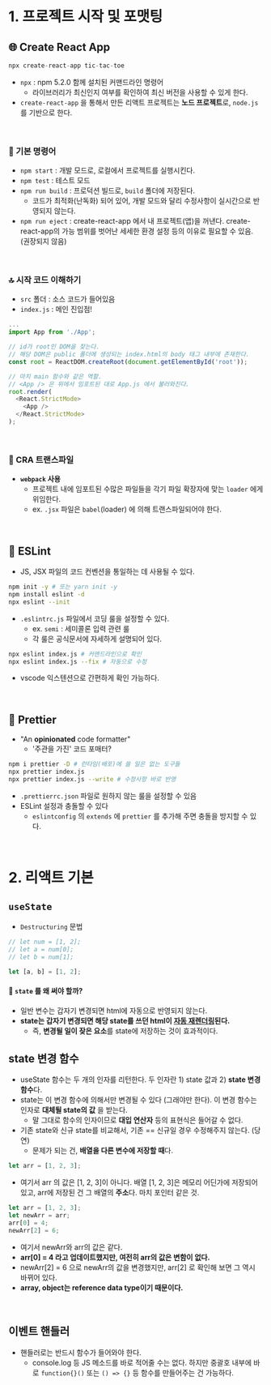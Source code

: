 # 1. 프로젝트 시작 및 포맷팅

## 🌐 Create React App
```js
npx create-react-app tic-tac-toe
```
- `npx` : npm 5.2.0 함께 설치된 커맨드라인 명령어
	- 라이브러리가 최신인지 여부를 확인하여 최신 버전을 사용할 수 있게 한다.
- `create-react-app` 을 통해서 만든 리액트 프로젝트는 **노드 프로젝트**로, `node.js` 를 기반으로 한다.

<br/>

### 🔡 기본 명령어
- `npm start` : 개발 모드로, 로컬에서 프로젝트를 실행시킨다.
- `npm test`  : 테스트 모드
- `npm run build` : 프로덕션 빌드로, `build` 폴더에 저장된다.
	- 코드가 최적화(난독화) 되어 있어, 개발 모드와 달리 수정사항이 실시간으로 반영되지 않는다.
- `npm run eject` : create-react-app 에서 내 프로젝트(앱)을 꺼낸다. create-react-app의 가능 범위를 벗어난 세세한 환경 설정 등의 이유로 필요할 수 있음. (권장되지 않음)

<br/>

### 🔝 시작 코드 이해하기
- `src` 폴더 : 소스 코드가 들어있음
- `index.js` : 메인 진입점!
```js
...
import App from './App';

// id가 root인 DOM을 찾는다.
// 해당 DOM은 public 폴더에 생성되는 index.html의 body 태그 내부에 존재한다.
const root = ReactDOM.createRoot(document.getElementById('root'));

// 마치 main 함수와 같은 역할.
// <App /> 은 위에서 임포트된 대로 App.js 에서 불러와진다.
root.render(
  <React.StrictMode>
    <App />
  </React.StrictMode>
);

```
<br/>

### 🔄 CRA 트랜스파일
- **`webpack` 사용**
	- 프로젝트 내에 임포트된 수많은 파일들을 각기 파일 확장자에 맞는 `loader` 에게 위임한다.
	- ex. `.jsx` 파일은 `babel`(loader) 에 의해 트랜스파일되어야 한다.

<br/>

## 🎨 ESLint
- JS, JSX 파일의 코드 컨벤션을 통일하는 데 사용될 수 있다.
```bash
npm init -y # 또는 yarn init -y
npm install eslint -d
npx eslint --init
```
- `.eslintrc.js` 파일에서 코딩 룰을 설정할 수 있다.
	- ex. `semi` : 세미콜론 입력 관련 룰
	- 각 룰은 공식문서에 자세하게 설명되어 있다.

```bash
npx eslint index.js # 커맨드라인으로 확인
npx eslint index.js --fix # 자동으로 수정
```
- vscode 익스텐션으로 간편하게 확인 가능하다.

<br/>

## 🎨 Prettier
- "An **opinionated** code formatter"
	- '주관을 가진' 코드 포매터?
```bash
npm i prettier -D # 런타임(배포)에 쓸 일은 없는 도구들
npx prettier index.js
npx prettier index.js --write # 수정사항 바로 반영
```
- `.prettierrc.json` 파일로 원하지 않는 룰을 설정할 수 있음
- ESLint 설정과 충돌할 수 있다
	- `eslintconfig` 의 `extends` 에 `prettier` 를 추가해 주면 충돌을 방지할 수 있다.

<br/>

# 2. 리액트 기본

## `useState`
- `Destructuring` 문법
```js
// let num = [1, 2];
// let a = num[0];
// let b = num[1];

let [a, b] = [1, 2];
```

#### 🧐 `state` 를 왜 써야 할까?
- 일반 변수는 갑자기 변경되면 html에 자동으로 반영되지 않는다.
- **state는 갑자기 변경되면 해당 state를 쓰던 html이 <u>자동 재렌더링</u>된다.**
	- 즉, **변경될 일이 잦은 요소**를 state에 저장하는 것이 효과적이다.

## state 변경 함수
- useState 함수는 두 개의 인자를 리턴한다. 두 인자란 1) state 값과 2) **state 변경 함수**다. 
- state는 이 변경 함수에 의해서만 변경될 수 있다 (그래야만 한다). 이 변경 함수는 인자로 **대체될 state의 값** 을 받는다. 
	- 말 그대로 함수의 인자이므로 **대입 연산자** 등의 표현식은 들어갈 수 없다.
- 기존 state와 신규 state를 비교해서, 기존 == 신규일 경우 수정해주지 않는다. (당연)
	- 문제가 되는 건, **배열을 다른 변수에 저장할 때**다.
```js
let arr = [1, 2, 3];
```
- 여기서 arr 의 값은 [1, 2, 3]이 아니다. 배열 [1, 2, 3]은 메모리 어딘가에 저장되어 있고, arr에 저장된 건 그 배열의 **주소**다. 마치 포인터 같은 것.
```js
let arr = [1, 2, 3];
let newArr = arr;
arr[0] = 4;
newArr[2] = 6;
```
- 여기서 newArr와 arr의 값은 같다.
- **arr[0] = 4 라고 업데이트했지만, 여전히 arr의 값은 변함이 없다.**
- newArr[2] = 6 으로 newArr의 값을 변경했지만, arr[2] 로 확인해 보면 그 역시 바뀌어 있다.
- **array, object는 reference data type이기 때문이다.**

<br/>

## 이벤트 핸들러
- 핸들러로는 반드시 함수가 들어와야 한다.
	- console.log 등 JS 메소드를 바로 적어줄 수는 없다. 하지만 중괄호 내부에 바로 `function{}()` 또는 `() => {}` 등 함수를 만들어주는 건 가능하다.

